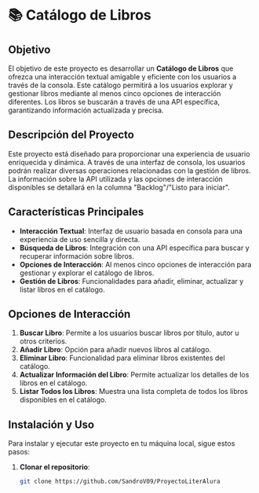 # 📚 Catálogo de Libros

## Objetivo
El objetivo de este proyecto es desarrollar un **Catálogo de Libros** que ofrezca una interacción textual amigable y eficiente con los usuarios a través de la consola. Este catálogo permitirá a los usuarios explorar y gestionar libros mediante al menos cinco opciones de interacción diferentes. Los libros se buscarán a través de una API específica, garantizando información actualizada y precisa.

## Descripción del Proyecto
Este proyecto está diseñado para proporcionar una experiencia de usuario enriquecida y dinámica. A través de una interfaz de consola, los usuarios podrán realizar diversas operaciones relacionadas con la gestión de libros. La información sobre la API utilizada y las opciones de interacción disponibles se detallará en la columna "Backlog"/"Listo para iniciar".

## Características Principales
- **Interacción Textual**: Interfaz de usuario basada en consola para una experiencia de uso sencilla y directa.
- **Búsqueda de Libros**: Integración con una API específica para buscar y recuperar información sobre libros.
- **Opciones de Interacción**: Al menos cinco opciones de interacción para gestionar y explorar el catálogo de libros.
- **Gestión de Libros**: Funcionalidades para añadir, eliminar, actualizar y listar libros en el catálogo.

## Opciones de Interacción
1. **Buscar Libro**: Permite a los usuarios buscar libros por título, autor u otros criterios.
2. **Añadir Libro**: Opción para añadir nuevos libros al catálogo.
3. **Eliminar Libro**: Funcionalidad para eliminar libros existentes del catálogo.
4. **Actualizar Información del Libro**: Permite actualizar los detalles de los libros en el catálogo.
5. **Listar Todos los Libros**: Muestra una lista completa de todos los libros disponibles en el catálogo.


## Instalación y Uso
Para instalar y ejecutar este proyecto en tu máquina local, sigue estos pasos:

1. **Clonar el repositorio**:
   ```sh
   git clone https://github.com/SandroV09/ProyectoLiterAlura
